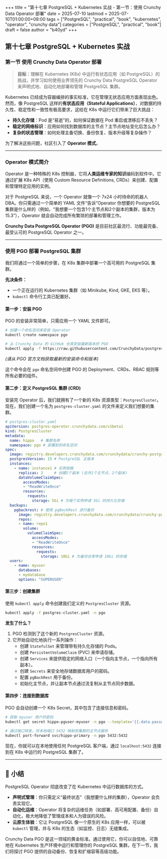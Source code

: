 +++
title = "第十七章 PostgreSQL + Kubernetes 实战 - 第一节：使用 Crunchy Data Operator 部署"
date = 2025-07-10
lastmod = 2025-07-10T01:00:00+08:00
tags = ["PostgreSQL", "practical", "book", "kubernetes", "operator", "crunchy data"]
categories = ["PostgreSQL", "practical", "book"]
draft = false
author = "b40yd"
+++

## 第十七章 PostgreSQL + Kubernetes 实战
### 第一节 使用 Crunchy Data Operator 部署

> **目标**：理解在 Kubernetes (K8s) 中运行有状态应用（如 PostgreSQL）的挑战，并学习如何使用业界领先的 Crunchy Data PostgreSQL Operator 来声明式地、自动化地部署和管理 PostgreSQL 集群。

Kubernetes 已经成为容器编排的事实标准，它在管理无状态应用方面表现出色。然而，像 PostgreSQL 这样的**有状态应用（Stateful Applications）**，对数据的持久性、稳定性和一致性有极高要求，这给在 K8s 中运行它们带来了巨大挑战：
-   **持久化存储**：Pod 是“易逝”的，如何保证数据在 Pod 重启或漂移后不丢失？
-   **稳定的网络标识**：应用如何找到数据库的主节点？主节点地址变化后怎么办？
-   **复杂的状态管理**：如何处理主备切换、备份恢复、版本升级等复杂操作？

为了解决这些问题，社区引入了 **Operator 模式**。

---

### Operator 模式简介

Operator 是一种特殊的 K8s 控制器，它将**人类运维专家的知识**编码到软件中。它通过扩展 K8s API（使用 Custom Resource Definitions, CRDs）来创建、配置和管理特定应用的实例。

对于 PostgreSQL 来说，一个 Operator 就像一个 7x24 小时待命的机器人 DBA。你只需通过一个简单的 YAML 文件“告诉”Operator 你想要的 PostgreSQL 集群是什么样的（例如，“我想要一个包含1个主节点和2个副本的集群，版本为15.3”），Operator 就会自动完成所有繁琐的部署和管理工作。

**Crunchy Data PostgreSQL Operator (PGO)** 是目前社区最流行、功能最完备、最受认可的 PostgreSQL Operator 之一。

---

### 使用 PGO 部署 PostgreSQL 集群

我们将通过一个简单的步骤，在 K8s 集群中部署一个高可用的 PostgreSQL 集群。

**先决条件：**
-   一个正在运行的 Kubernetes 集群（如 Minikube, Kind, GKE, EKS 等）。
-   `kubectl` 命令行工具已配置好。

#### 第一步：安装 PGO

PGO 的安装非常简单，只需应用一个 YAML 文件即可。

```bash
# 创建一个命名空间来安装 Operator
kubectl create namespace pgo

# 从 Crunchy Data 的 GitHub 仓库安装最新版本的 PGO
kubectl apply -f https://raw.githubusercontent.com/CrunchyData/postgres-operator/v5.5.1/installers/kubectl/postgres-operator.yml
```
*(请从 PGO 官方文档获取最新的安装命令和版本)*

这个命令会在 `pgo` 命名空间中创建 PGO 的 Deployment、CRDs、RBAC 规则等所有必要的组件。

#### 第二步：定义 PostgreSQL 集群 (CRD)

安装完 Operator 后，我们就拥有了一个新的 K8s 资源类型：`PostgresCluster`。现在，我们创建一个名为 `postgres-cluster.yaml` 的文件来定义我们想要的集群。

```yaml
# postgres-cluster.yaml
apiVersion: postgres-operator.crunchydata.com/v1beta1
kind: PostgresCluster
metadata:
  name: hippo   # 集群名称
  namespace: pgo # 部署到的命名空间
spec:
  image: registry.developers.crunchydata.com/crunchydata/crunchy-postgres:ubi8-15.3-1 # 使用的镜像
  postgresVersion: 15 # PostgreSQL 主版本
  instances:
    - name: instance1 # 实例规格
      replicas: 2     # 创建2个副本 (总共1个主节点，2个副本)
      dataVolumeClaimSpec:
        accessModes:
        - "ReadWriteOnce"
        resources:
          requests:
            storage: 5Gi # 为每个实例申请 5Gi 的持久化存储
  backups:
    pgbackrest: # 使用 pgBackRest 进行备份
      image: registry.developers.crunchydata.com/crunchydata/crunchy-pgbackrest:ubi8-2.45-1
      repos:
      - name: repo1
        volume:
          volumeClaimSpec:
            accessModes:
            - "ReadWriteOnce"
            resources:
              requests:
                storage: 10Gi # 为备份仓库申请 10Gi 的存储
  users:
    - name: myuser
      databases:
      - mydatabase
      options: "SUPERUSER"
```

#### 第三步：创建集群

使用 `kubectl apply` 命令创建我们定义的 `PostgresCluster` 资源。
```bash
kubectl apply -f postgres-cluster.yaml -n pgo
```

**发生了什么？**
1.  PGO 检测到了这个新的 `PostgresCluster` 资源。
2.  它开始自动化地执行一系列操作：
    -   创建 `StatefulSet` 来管理带有持久化存储的 Pods。
    -   创建 `PersistentVolumeClaim` (PVC) 来申请存储。
    -   创建 `Services` 来提供稳定的网络入口（一个指向主节点，一个指向所有副本）。
    -   创建 `Secrets` 来安全地存储数据库用户的密码。
    -   配置 `pgBackRest` 用于备份。
    -   初始化主节点，并让副本节点通过流复制从主节点同步数据。

#### 第四步：连接到数据库

PGO 会自动创建一个 K8s Secret，其中包含了连接信息和密码。

```bash
# 获取 myuser 用户的密码
kubectl get secret hippo-pguser-myuser -n pgo --template='{{.data.password | base64decode}}'

# 通过端口转发，将本地端口 5432 映射到集群的主节点服务
kubectl port-forward svc/hippo-primary -n pgo 5432:5432
```
现在，你就可以在本地使用任何 PostgreSQL 客户端，通过 `localhost:5432` 连接到在 K8s 中运行的 PostgreSQL 集群了。

---

## 📌 小结

PostgreSQL Operator 彻底改变了在 Kubernetes 中运行数据库的方式。
-   **声明式管理**：你只需定义“最终状态”（我想要什么样的集群），Operator 会负责实现它。
-   **自动化运维**：Operator 将复杂的运维任务（如部署、高可用配置、备份）自动化，极大地降低了管理成本和人为错误的风险。
-   **云原生体验**：它让 PostgreSQL 像一个原生的 K8s 应用一样，可以被 `kubectl` 管理，并与 K8s 的生态（如监控、日志）无缝集成。

Crunchy Data PGO 是这一领域的黄金标准。通过使用它，你可以自信地、可靠地在 Kubernetes 生产环境中运行和管理你的 PostgreSQL 集群。在下一节，我们将探讨 PGO 提供的自动备份、恢复和扩缩容等高级功能。
